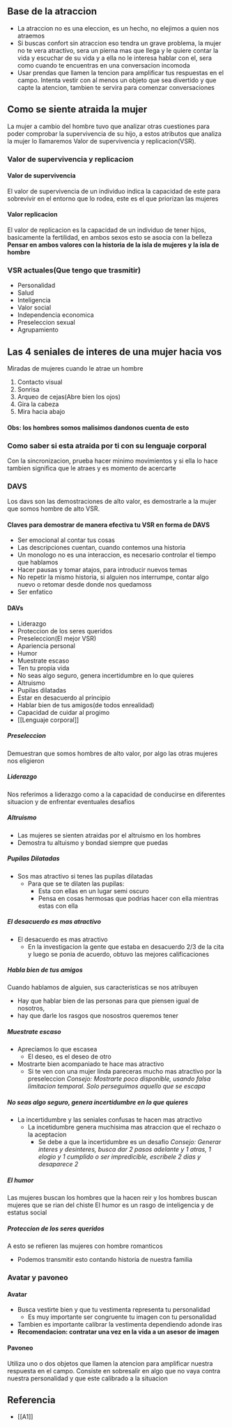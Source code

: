 ## Base de la atraccion
- La atraccion no es una eleccion, es un hecho, no elejimos a quien nos atraemos
- Si buscas confort sin atraccion eso tendra un grave problema, la mujer no te vera atractivo, sera un pierna mas que llega y le quiere contar la vida y escuchar de su vida y a ella no le interesa hablar con el, sera como cuando te encuentras en una conversacion incomoda
- Usar prendas que llamen la tencion para amplificar tus respuestas en el campo. Intenta vestir con al menos un objeto que sea divertido y que capte la atencion, tambien te servira para comenzar conversaciones



## Como se siente atraida la mujer 
La mujer a cambio del hombre tuvo que analizar otras cuestiones para poder comprobar la supervivencia de su hijo, a estos atributos que analiza la mujer lo llamaremos Valor de supervivencia y replicacion(VSR).


### Valor de supervivencia y replicacion
#### Valor de supervivencia
El valor de supervivencia de un individuo indica la capacidad de este para sobrevivir en el entorno que lo rodea, este es el que priorizan las mujeres
#### Valor replicacion
El valor de replicacion es la capacidad de un individuo de tener hijos, basicamente la fertilidad, en ambos sexos esto se asocia con la belleza
**Pensar en ambos valores con la historia de la isla de mujeres y la isla de hombre**

### VSR actuales(Que tengo que trasmitir)
- Personalidad
- Salud
- Inteligencia
- Valor social
- Independencia economica
- Preseleccion sexual
- Agrupamiento


## Las 4 seniales de interes de una mujer hacia vos
Miradas de mujeres cuando le atrae un hombre
1. Contacto visual
2. Sonrisa
3. Arqueo de cejas(Abre bien los ojos)
4. Gira la cabeza  
5. Mira hacia abajo
#### Obs: los hombres somos malisimos dandonos cuenta de esto



### Como saber si esta atraida por ti con su lenguaje corporal
Con la sincronizacion, prueba hacer minimo movimientos y si ella lo hace tambien significa que le atraes y es momento de acercarte


### DAVS
Los davs son las demostraciones de alto valor, es demostrarle a la mujer que somos hombre de alto VSR. 
#### Claves para demostrar de manera efectiva tu VSR en forma de DAVS
- Ser emocional al contar tus cosas
- Las descripciones cuentan, cuando contemos una historia
- Un monologo no es una interaccion, es necesario controlar el tiempo que hablamos
- Hacer pausas y tomar atajos, para introducir nuevos temas
- No repetir la mismo historia, si alguien nos interrumpe, contar algo nuevo o retomar desde donde nos quedamoss
- Ser enfatico


#### DAVs 
- Liderazgo
- Proteccion de los seres queridos
- Preseleccion(El mejor VSR)
- Apariencia personal
- Humor
- Muestrate escaso
- Ten tu propia vida
- No seas algo seguro, genera incertidumbre en lo que quieres
- Altruismo
- Pupilas dilatadas
- Estar en desacuerdo al principio
- Hablar bien de tus amigos(de todos enrealidad)
- Capacidad de cuidar al progimo
- [[Lenguaje corporal]]
##### Preseleccion
Demuestran que somos hombres de alto valor, por algo las otras mujeres nos eligieron
##### Liderazgo
Nos referimos a liderazgo como a la capacidad de conducirse en diferentes situacion y de enfrentar eventuales desafios
##### Altruismo
- Las mujeres se sienten atraidas por el altruismo en los hombres
- Demostra tu altuismo y bondad siempre que puedas
##### Pupilas Dilatadas
- Sos mas atractivo si tenes las pupilas dilatadas
	- Para que se te dilaten las pupilas:
		- Esta con ellas en un lugar semi oscuro
		- Pensa en cosas hermosas que podrias hacer con ella mientras estas con ella
##### El desacuerdo es mas atractivo
- El desacuerdo es mas atractivo
	- En la investigacion la gente que estaba en desacuerdo 2/3 de la cita y luego se ponia de acuerdo, obtuvo las mejores calificaciones
##### Habla bien de tus amigos
Cuando hablamos de alguien, sus caracteristicas se nos atribuyen
- Hay que hablar bien de las personas para que piensen igual de nosotros,
- hay que darle los rasgos que nosostros queremos tener
##### Muestrate escaso
- Apreciamos lo que escasea
	- El deseo, es el deseo de otro
- Mostrarte bien acompaniado te hace mas atractivo
	- Si te ven con una mujer linda pareceras mucho mas atractivo por la preseleccion
*Consejo: Mostrarte poco disponible, usando falsa limitacion temporal. Solo perseguimos aquello que se escapa*
##### No seas algo seguro, genera incertidumbre en lo que quieres
- La incertidumbre y las seniales confusas te hacen mas atractivo
	- La incetidumbre genera muchisima mas atraccion que el rechazo o la aceptacion
		- Se debe a que la incertidumbre es un desafio
*Consejo: Generar interes y desinteres, busca dar 2 pasos adelante y 1 atras, 1 elogio y 1 cumplido o ser impredicible, escribele 2 dias y desaparece 2*
##### El humor
Las mujeres buscan los hombres que la hacen reir y los hombres buscan mujeres que se rian del chiste
El humor es un rasgo de inteligencia y de estatus social
##### Proteccion de los seres queridos
A esto se refieren las mujeres con hombre romanticos
- Podemos transmitir esto contando historia de nuestra familia


### Avatar y pavoneo
#### Avatar
- Busca vestirte bien y que tu vestimenta representa tu personalidad
	- Es muy importante ser congruente tu imagen con tu personalidad
- Tambien es importante calibrar la vestimenta dependiendo adonde iras
- **Recomendacion: contratar una vez en la vida a un asesor de imagen**
#### Pavoneo
Utiliza uno o dos objetos que llamen la atencion para amplificar nuestra respuesta en el campo. Consiste en sobresalir en algo que no vaya contra nuestra personalidad y que este calibrado a la situacion


## Referencia
- [[A1]]